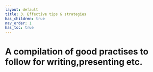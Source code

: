 ```yaml
---
layout: default
title: 3. Effective tips & strategies
has_children: true
nav_order: 1
has_toc: true
---
```


# A compilation of good practises to follow for writing,presenting etc.